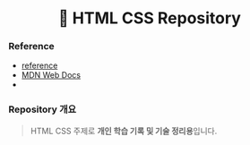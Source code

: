 

<h1 align="center">📘 HTML CSS Repository</h1>


### Reference
 - [reference](https://html.spec.whatwg.org/)
 - [MDN Web Docs](https://developer.mozilla.org/ko/docs/Web/HTML)
- 
### Repository 개요
> HTML CSS 주제로 **개인 학습 기록 및 기술 정리용**입니다.  
